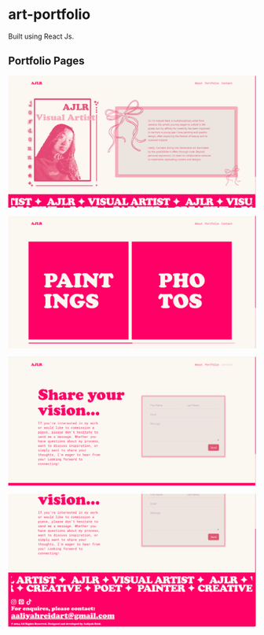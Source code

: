 # art-portfolio
Built using React Js.


## Portfolio Pages

![About](images/img1.png)

![Portfolio](images/img2.png)

![Contact](images/img3.png)

![Footer](images/img4.png)
